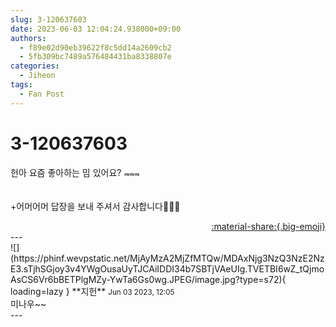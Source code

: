 ```yaml
---
slug: 3-120637603
date: 2023-06-03 12:04:24.938000+09:00
authors:
  - f89e02d90eb39622f8c5dd14a2609cb2
  - 5fb309bc7489a576484431ba8338807e
categories:
  - Jiheon
tags:
  - Fan Post
---
```


# 3-120637603

<div class="post-container" markdown="1">
<div class="content-container md-sidebar__scrollwrap" markdown="1">

헌아 요즘 좋아하는 밈 있어요? ⫬⫬⫬<br><br><br>+어머어머 답장을 보내 주셔서 감사합니다🫣🫶🏻<br>

</div>
</div>

<div style="text-align: right;" markdown="1">
<a href="https://weverse.io/fromis9/fanpost/3-120637603" style="text-align: right;">:material-share:{.big-emoji}</a>
</div>
---

<div class="comments-container md-sidebar__scrollwrap" markdown="1">
<div class="comment" markdown="1">
<div class='id-container' markdown="1">
![](https://phinf.wevpstatic.net/MjAyMzA2MjZfMTQw/MDAxNjg3NzQ3NzE2NzE3.sTjhSGjoy3v4YWgOusaUyTJCAiIDDI34b7SBTjVAeUIg.TVETBI6wZ_tQjmoAsCS6Vr6bBETPlgMZy-YwTa6Gs0wg.JPEG/image.jpg?type=s72){ loading=lazy }
**<span class="artist">지헌</span>** <small>Jun 03 2023, 12:05</small><br>
</div>
<div class='comment-body' markdown="1">
미나우~~
</div>
</div>
</div>
---
